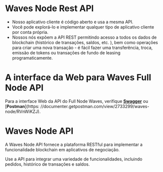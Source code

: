 # Waves Node Rest API

* Nosso aplicativo cliente é código aberto e usa a mesma API.
* Você pode explorá-lo e implementar qualquer tipo de aplicativo cliente por conta própria.
* Nossos nós expõem a API REST permitindo acesso a todos os dados de blockchain \(histórico de transações, saldos, etc. \), bem como operações para criar uma nova transação - é fácil fazer uma transferência, troca, emissão de tokens ou transações de fundo de leasing programaticamente.

# A interface da Web para Waves Full Node API

Para a interface Web da API do Full Node Waves, verifique [**Swagger**](http://nodes.wavesplatform.com/api-docs/index.html) ou [**Postman**](https: //documenter.getpostman.com/view/2733299/waves-node/RVnWiKZJ).

# Waves Node API

A Waves Node API fornece a plataforma RESTful para implementar a funcionalidade blockchain em aplicativos de negociação.

Use a API para integrar uma variedade de funcionalidades, incluindo pedidos, histórico de transações e saldos.

# 



